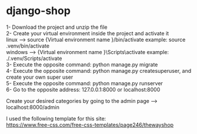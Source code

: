 # django-shop


1- Download the project and unzip the file                                                                        
2- Create your virtual environment inside the project and activate it                                             
    linux -->  source {Virtual environment name }/bin/activate       example: source .venv/bin/activate             
    windows  -->  {Virtual environment name }\Scripts\activate     example: ./.venv/Scripts/activate              
3- Execute the opposite command: python manage.py migrate                                                        
4- Execute the opposite command: python manage.py createsuperuser, and create your own super user                 
5- Execute the opposite command: python manage.py runserver                                                      
6- Go to the opposite address: 127.0.0.1:8000  or  localhost:8000                                                  
                                                                                                                
                                                                                                               
Create your desired categories by going to the admin page  -->  localhost:8000/admin                              

I used the following template for this site:                                                                       
https://www.free-css.com/free-css-templates/page246/thewayshop
